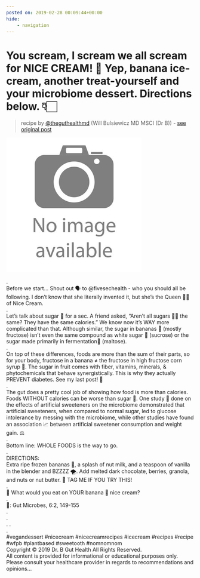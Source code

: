 ```yaml
---
posted on: 2019-02-28 00:09:44+00:00
hide:
    - navigation
---
```


# You scream, I scream we all scream for NICE CREAM! 🍦 Yep, banana ice-cream, another treat-yourself and your microbiome dessert. Directions below. 👇🏻 

> recipe by [@theguthealthmd](https://www.instagram.com/theguthealthmd/) 
(Will Bulsiewicz MD MSCI (Dr B)) - [see original post](https://instagram.com/p/BuZ6LOjBQtD)

![](../img/noimage.jpg)

.  
Before we start... Shout out 🗣 to @fivesechealth - who you should all be following. I don’t know that she literally invented it, but she’s the Queen 👸🏼of Nice Cream.  
.   
Let’s talk about sugar 🍬 for a sec. A friend asked, “Aren’t all sugars 🍩🍇 the same? They have the same calories.” We know now it’s WAY more complicated than that. Although similar, the sugar in bananas 🍌 (mostly fructose) isn’t even the same compound as white sugar 🍬 (sucrose) or the sugar made primarily in fermentation🍺 (maltose).  
.  
On top of these differences, foods are more than the sum of their parts, so for your body, fructose in a banana ≠ the fructose in high fructose corn syrup 🌽. The sugar in fruit comes with fiber, vitamins, minerals, & phytochemicals that behave synergistically. This is why they actually PREVENT diabetes. See my last post! 👀  
.   
The gut does a pretty cool job of showing how food is more than calories. Foods WITHOUT calories can be worse than sugar 🍭. One study 📖 done on the effects of artificial sweeteners on the microbiome demonstrated that artificial sweeteners, when compared to normal sugar, led to glucose intolerance by messing with the microbiome, while other studies have found an association 📈 between artificial sweetener consumption and weight gain. ⚖️  
.  
Bottom line: WHOLE FOODS is the way to go.  
.  
DIRECTIONS:   
Extra ripe frozen bananas 🍌, a splash of nut milk, and a teaspoon of vanilla in the  blender and BZZZZ 🌪. Add melted dark chocolate, berries, granola, and nuts or nut butter. 🍨 TAG ME IF YOU TRY THIS!  
.  
🤔 What would you eat on YOUR banana 🍌 nice cream?  
.  
📖: Gut Microbes, 6:2, 149-155  
.  
.  
. .  
.  
\#vegandessert \#nicecream \#nicecreamrecipes \#icecream \#recipes \#recipe \#wfpb \#plantbased \#sweetooth \#nomnomnom   
Copyright © 2019 Dr. B Gut Health All Rights Reserved.  
All content is provided for informational or educational purposes only. Please consult your healthcare provider in regards to recommendations and opinions...   